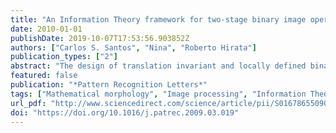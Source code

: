 ```yaml
---
title: "An Information Theory framework for two-stage binary image operator design"
date: 2010-01-01
publishDate: 2019-10-07T17:53:56.903852Z
authors: ["Carlos S. Santos", "Nina", "Roberto Hirata"]
publication_types: ["2"]
abstract: "The design of translation invariant and locally defined binary image operators over large windows is made difficult by decreased statistical precision and increased training time. We present a complete framework for the application of stacked design, a recently proposed technique to create two-stage operators that circumvents that difficulty. We propose a novel algorithm, based on Information Theory, to find groups of pixels that should be used together to predict the output value. We employ this algorithm to automate the process of creating a set of first-level operators that are later combined in a global operator. We also propose a principled way to guide this combination, by using feature selection and model comparison. Experimental results show that the proposed framework leads to better results than single stage design."
featured: false
publication: "*Pattern Recognition Letters*"
tags: ["Mathematical morphology", "Image processing", "Information Theory", "Machine learning"]
url_pdf: "http://www.sciencedirect.com/science/article/pii/S0167865509001354"
doi: "https://doi.org/10.1016/j.patrec.2009.03.019"
---
```


